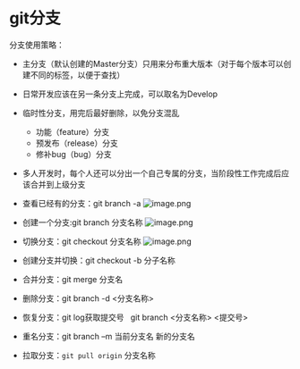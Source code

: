 # git分支

分支使用策略：

+ 主分支（默认创建的Master分支）只用来分布重大版本（对于每个版本可以创建不同的标签，以便于查找）

+ 日常开发应该在另一条分支上完成，可以取名为Develop

+ 临时性分支，用完后最好删除，以免分支混乱
  + 功能（feature）分支
  + 预发布（release）分支
  + 修补bug（bug）分支

+ 多人开发时，每个人还可以分出一个自己专属的分支，当阶段性工作完成后应该合并到上级分支

+ 查看已经有的分支：git branch -a
  ![image.png](https://i.postimg.cc/kgm2nTLh/git-fen1.png)

+ 创建一个分支:git branch 分支名称
  ![image.png](https://i.postimg.cc/vTz8BfS5/git-fen2.png)

+ 切换分支：git checkout 分支名称
  ![image.png](https://i.postimg.cc/WzjbTXS2/git-fen3.png)

+ 创建分支并切换：git checkout -b 分子名称

+ 合并分支：git merge 分支名

+ 删除分支：git branch -d <分支名称>

+ 恢复分支：git log获取提交号   git branch <分支名称> <提交号>

+ 重名分支：git branch –m 当前分支名 新的分支名
+ 拉取分支：`git pull origin` 分支名称

